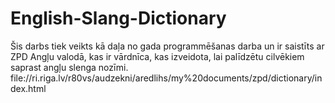 # English-Slang-Dictionary
Šis darbs tiek veikts kā daļa no gada programmēšanas darba un ir saistīts ar ZPD Angļu valodā, kas ir vārdnīca, kas izveidota, lai palīdzētu cilvēkiem saprast angļu slenga nozīmi.
file://ri.riga.lv/r80vs/audzekni/aredlihs/my%20documents/zpd/dictionary/index.html
